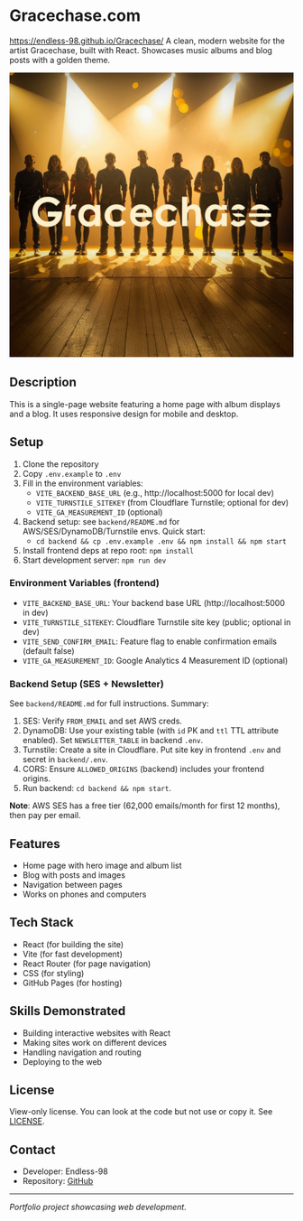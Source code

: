 # Gracechase.com

https://endless-98.github.io/Gracechase/
A clean, modern website for the artist Gracechase, built with React. Showcases music albums and blog posts with a golden theme.

![Gracechase Hero](public/images/site-banners/YMBG.jpg)

## Description

This is a single-page website featuring a home page with album displays and a blog. It uses responsive design for mobile and desktop.

## Setup

1. Clone the repository
2. Copy `.env.example` to `.env`
3. Fill in the environment variables:
   - `VITE_BACKEND_BASE_URL` (e.g., http://localhost:5000 for local dev)
   - `VITE_TURNSTILE_SITEKEY` (from Cloudflare Turnstile; optional for dev)
   - `VITE_GA_MEASUREMENT_ID` (optional)
4. Backend setup: see `backend/README.md` for AWS/SES/DynamoDB/Turnstile envs. Quick start:
   - `cd backend && cp .env.example .env && npm install && npm start`
5. Install frontend deps at repo root: `npm install`
6. Start development server: `npm run dev`

### Environment Variables (frontend)

- `VITE_BACKEND_BASE_URL`: Your backend base URL (http://localhost:5000 in dev)
- `VITE_TURNSTILE_SITEKEY`: Cloudflare Turnstile site key (public; optional in dev)
- `VITE_SEND_CONFIRM_EMAIL`: Feature flag to enable confirmation emails (default false)
- `VITE_GA_MEASUREMENT_ID`: Google Analytics 4 Measurement ID (optional)

### Backend Setup (SES + Newsletter)

See `backend/README.md` for full instructions. Summary:

1. SES: Verify `FROM_EMAIL` and set AWS creds.
2. DynamoDB: Use your existing table (with `id` PK and `ttl` TTL attribute enabled). Set `NEWSLETTER_TABLE` in backend `.env`.
3. Turnstile: Create a site in Cloudflare. Put site key in frontend `.env` and secret in `backend/.env`.
4. CORS: Ensure `ALLOWED_ORIGINS` (backend) includes your frontend origins.
5. Run backend: `cd backend && npm start`.

**Note**: AWS SES has a free tier (62,000 emails/month for first 12 months), then pay per email.

## Features

- Home page with hero image and album list
- Blog with posts and images
- Navigation between pages
- Works on phones and computers

## Tech Stack

- React (for building the site)
- Vite (for fast development)
- React Router (for page navigation)
- CSS (for styling)
- GitHub Pages (for hosting)

## Skills Demonstrated

- Building interactive websites with React
- Making sites work on different devices
- Handling navigation and routing
- Deploying to the web

## License

View-only license. You can look at the code but not use or copy it. See [LICENSE](LICENSE).

## Contact

- Developer: Endless-98
- Repository: [GitHub](https://github.com/Endless-98/Gracechase.com)

---

*Portfolio project showcasing web development.*
